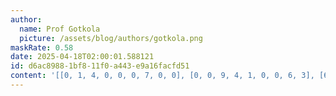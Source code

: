 ```yaml
---
author:
  name: Prof Gotkola
  picture: /assets/blog/authors/gotkola.png
maskRate: 0.58
date: 2025-04-18T02:00:01.588121
id: d6ac8988-1bf8-11f0-a443-e9a16facfd51
content: '[[0, 1, 4, 0, 0, 0, 7, 0, 0], [0, 0, 9, 4, 1, 0, 0, 6, 3], [6, 0, 0, 0, 7, 2, 0, 0, 1], [0, 5, 2, 0, 8, 0, 0, 1, 4], [0, 9, 0, 0, 0, 0, 0, 8, 0], [8, 0, 0, 0, 0, 0, 0, 3, 0], [4, 6, 0, 0, 0, 0, 0, 2, 9], [2, 3, 5, 0, 0, 9, 1, 0, 0], [9, 0, 1, 0, 2, 8, 0, 0, 6]]'
---
```

